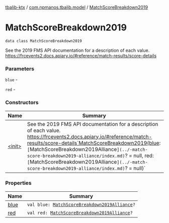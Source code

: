 [tbalib-ktx](../../index.md) / [com.npmanos.tbalib.model](../index.md) / [MatchScoreBreakdown2019](./index.md)

# MatchScoreBreakdown2019

`data class MatchScoreBreakdown2019`

See the 2019 FMS API documentation for a description of each value. https://frcevents2.docs.apiary.io/#reference/match-results/score-details

### Parameters

`blue` -

`red` -

### Constructors

| Name | Summary |
|---|---|
| [&lt;init&gt;](-init-.md) | See the 2019 FMS API documentation for a description of each value. https://frcevents2.docs.apiary.io/#reference/match-results/score-details`MatchScoreBreakdown2019(blue: `[`MatchScoreBreakdown2019Alliance`](../-match-score-breakdown2019-alliance/index.md)`? = null, red: `[`MatchScoreBreakdown2019Alliance`](../-match-score-breakdown2019-alliance/index.md)`? = null)` |

### Properties

| Name | Summary |
|---|---|
| [blue](blue.md) | `val blue: `[`MatchScoreBreakdown2019Alliance`](../-match-score-breakdown2019-alliance/index.md)`?` |
| [red](red.md) | `val red: `[`MatchScoreBreakdown2019Alliance`](../-match-score-breakdown2019-alliance/index.md)`?` |
